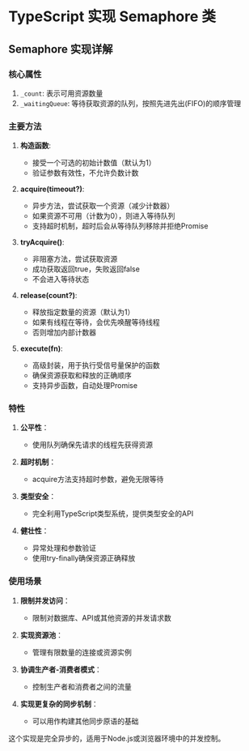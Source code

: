 # TypeScript 实现 Semaphore 类

## Semaphore 实现详解

### 核心属性

1. `_count`: 表示可用资源数量
2. `_waitingQueue`: 等待获取资源的队列，按照先进先出(FIFO)的顺序管理

### 主要方法

1. **构造函数**:

   - 接受一个可选的初始计数值（默认为1）
   - 验证参数有效性，不允许负数计数

2. **acquire(timeout?)**:

   - 异步方法，尝试获取一个资源（减少计数器）
   - 如果资源不可用（计数为0），则进入等待队列
   - 支持超时机制，超时后会从等待队列移除并拒绝Promise

3. **tryAcquire()**:

   - 非阻塞方法，尝试获取资源
   - 成功获取返回true，失败返回false
   - 不会进入等待状态

4. **release(count?)**:

   - 释放指定数量的资源（默认为1）
   - 如果有线程在等待，会优先唤醒等待线程
   - 否则增加内部计数器

5. **execute(fn)**:
   - 高级封装，用于执行受信号量保护的函数
   - 确保资源获取和释放的正确顺序
   - 支持异步函数，自动处理Promise

### 特性

1. **公平性**：

   - 使用队列确保先请求的线程先获得资源

2. **超时机制**：

   - acquire方法支持超时参数，避免无限等待

3. **类型安全**：

   - 完全利用TypeScript类型系统，提供类型安全的API

4. **健壮性**：
   - 异常处理和参数验证
   - 使用try-finally确保资源正确释放

### 使用场景

1. **限制并发访问**：

   - 限制对数据库、API或其他资源的并发请求数

2. **实现资源池**：

   - 管理有限数量的连接或资源实例

3. **协调生产者-消费者模式**：

   - 控制生产者和消费者之间的流量

4. **实现更复杂的同步机制**：
   - 可以用作构建其他同步原语的基础

这个实现是完全异步的，适用于Node.js或浏览器环境中的并发控制。
